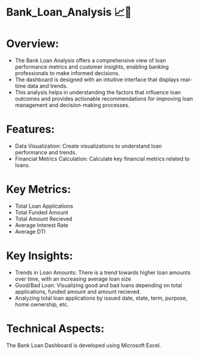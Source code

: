 # Bank_Loan_Analysis 📈🏦

# Overview:
* The Bank Loan Analysis offers a comprehensive view of loan performance metrics and customer insights, enabling banking professionals to make informed decisions.
* The dashboard is designed with an intuitive interface that displays real-time data and trends.
* This analysis helps in understanding the factors that influence loan outcomes and provides actionable recommendations for improving loan management and decision-making processes.

# Features:
* Data Visualization: Create visualizations to understand loan performance and trends.
* Financial Metrics Calculation: Calculate key financial metrics related to loans.

# Key Metrics:
* Total Loan Applications
* Total Funded Amount
* Total Amount Recieved
* Average Interest Rate
* Average DTI
  
# Key Insights:
* Trends in Loan Amounts: There is a trend towards higher loan amounts over time, with an increasing average loan size
* Good/Bad Loan: Visualizing good and bad loans depending on total applications, funded amount and amount recieved.
* Analyzing total loan applications by issued date, state, term, purpose, home ownership, etc. 

# Technical Aspects:
The Bank Loan Dashboard is developed using Microsoft Excel.
